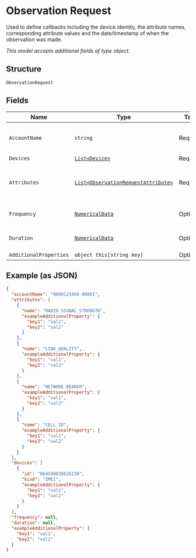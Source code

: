
# Observation Request

Used to define callbacks including the device identity, the attribute names, corresponding attribute values and the date/timestamp of when the observation was made.

*This model accepts additional fields of type object.*

## Structure

`ObservationRequest`

## Fields

| Name | Type | Tags | Description |
|  --- | --- | --- | --- |
| `AccountName` | `string` | Required | Account identifier in "##########-#####". |
| `Devices` | [`List<Device>`](../../doc/models/device.md) | Required | List of devices. |
| `Attributes` | [`List<ObservationRequestAttribute>`](../../doc/models/observation-request-attribute.md) | Required | Attributes are streaming RF parameters that you want to observe. |
| `Frequency` | [`NumericalData`](../../doc/models/numerical-data.md) | Optional | Describes value and unit of time. |
| `Duration` | [`NumericalData`](../../doc/models/numerical-data.md) | Optional | Describes value and unit of time. |
| `AdditionalProperties` | `object this[string key]` | Optional | - |

## Example (as JSON)

```json
{
  "accountName": "0000123456-00001",
  "attributes": [
    {
      "name": "RADIO_SIGNAL_STRENGTH",
      "exampleAdditionalProperty": {
        "key1": "val1",
        "key2": "val2"
      }
    },
    {
      "name": "LINK_QUALITY",
      "exampleAdditionalProperty": {
        "key1": "val1",
        "key2": "val2"
      }
    },
    {
      "name": "NETWORK_BEARER",
      "exampleAdditionalProperty": {
        "key1": "val1",
        "key2": "val2"
      }
    },
    {
      "name": "CELL_ID",
      "exampleAdditionalProperty": {
        "key1": "val1",
        "key2": "val2"
      }
    }
  ],
  "devices": [
    {
      "id": "864508030026238",
      "kind": "IMEI",
      "exampleAdditionalProperty": {
        "key1": "val1",
        "key2": "val2"
      }
    }
  ],
  "frequency": null,
  "duration": null,
  "exampleAdditionalProperty": {
    "key1": "val1",
    "key2": "val2"
  }
}
```

